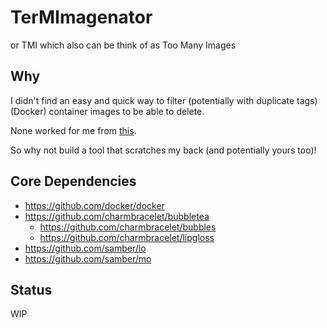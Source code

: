 # TerMImagenator

or TMI which also can be think of as Too Many Images

## Why

I didn't find an easy and quick way to filter (potentially with duplicate tags)
(Docker) container images to be able to delete.

None worked for me from
[this](https://stackoverflow.com/questions/32490229/how-can-i-delete-docker-images-by-tag-preferably-with-wildcarding).

So why not build a tool that scratches my back (and potentially yours too)!

## Core Dependencies

- https://github.com/docker/docker
- https://github.com/charmbracelet/bubbletea
  - https://github.com/charmbracelet/bubbles
  - https://github.com/charmbracelet/lipgloss
- https://github.com/samber/lo
- https://github.com/samber/mo

## Status

WIP
